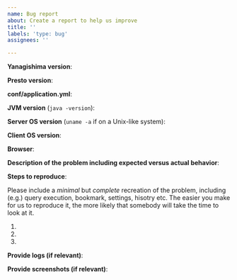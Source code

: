 ```yaml
---
name: Bug report
about: Create a report to help us improve
title: ''
labels: 'type: bug'
assignees: ''

---
```


**Yanagishima version**:

**Presto version**:

**conf/application.yml**:

**JVM version** (`java -version`):

**Server OS version** (`uname -a` if on a Unix-like system):

**Client OS version**:

**Browser**:

**Description of the problem including expected versus actual behavior**:

**Steps to reproduce**:

Please include a *minimal* but *complete* recreation of the problem, including
(e.g.) query execution, bookmark, settings, hisotry etc.  The easier you make for
us to reproduce it, the more likely that somebody will take the time to look at it.

 1.
 2.
 3.

**Provide logs (if relevant)**:
	
**Provide screenshots (if relevant)**:
